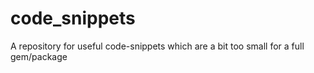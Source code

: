# code_snippets
A repository for useful code-snippets which are a bit too small for a full gem/package
